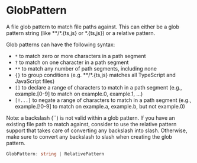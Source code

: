 # GlobPattern

A file glob pattern to match file paths against. This can either be a glob pattern string (like **/*.{ts,js} or *.{ts,js}) or a relative pattern.

Glob patterns can have the following syntax:

+ `*` to match zero or more characters in a path segment
+ `?` to match on one character in a path segment
+ `**` to match any number of path segments, including none
+ `{}` to group conditions (e.g. **/*.{ts,js} matches all TypeScript and JavaScript files)
+ `[]` to declare a range of characters to match in a path segment (e.g., example.[0-9] to match on example.0, example.1, …)
+ `[!...]` to negate a range of characters to match in a path segment (e.g., example.[!0-9] to match on example.a, example.b, but not example.0)

Note: a backslash (``) is not valid within a glob pattern. If you have an existing file path to match against, consider to use the relative pattern support that takes care of converting any backslash into slash. Otherwise, make sure to convert any backslash to slash when creating the glob pattern.

```typescript
GlobPattern: string | RelativePattern
```

[RelativePattern]: RelativePattern.md
